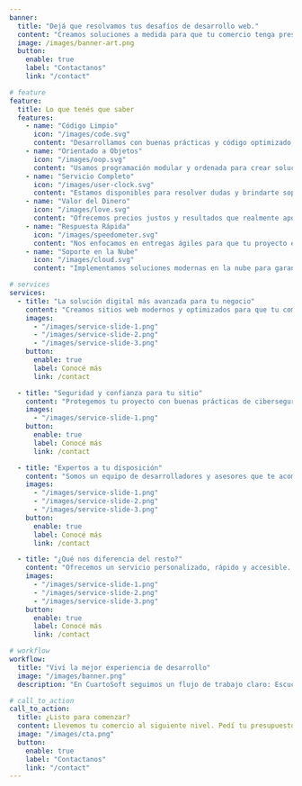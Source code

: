 ```yaml
---
banner:
  title: "Dejá que resolvamos tus desafíos de desarrollo web."
  content: "Creamos soluciones a medida para que tu comercio tenga presencia online profesional. <br/>Nos encargamos de todo: diseño, desarrollo y optimización, para que vos te enfoques en hacer crecer tu negocio."
  image: /images/banner-art.png
  button:
    enable: true
    label: "Contactanos"
    link: "/contact"

# feature
feature:
  title: Lo que tenés que saber
  features:
    - name: "Código Limpio"
      icon: "/images/code.svg"
      content: "Desarrollamos con buenas prácticas y código optimizado, asegurando que tu sitio sea fácil de mantener y escalar."
    - name: "Orientado a Objetos"
      icon: "/images/oop.svg"
      content: "Usamos programación modular y ordenada para crear soluciones robustas y eficientes."
    - name: "Servicio Completo"
      icon: "/images/user-clock.svg"
      content: "Estamos disponibles para resolver dudas y brindarte soporte cuando lo necesites."
    - name: "Valor del Dinero"
      icon: "/images/love.svg"
      content: "Ofrecemos precios justos y resultados que realmente aportan valor a tu negocio."
    - name: "Respuesta Rápida"
      icon: "/images/speedometer.svg"
      content: "Nos enfocamos en entregas ágiles para que tu proyecto esté en línea lo antes posible."
    - name: "Soporte en la Nube"
      icon: "/images/cloud.svg"
      content: "Implementamos soluciones modernas en la nube para garantizar estabilidad y seguridad."

# services
services:
  - title: "La solución digital más avanzada para tu negocio"
    content: "Creamos sitios web modernos y optimizados para que tu comercio tenga presencia online y atraiga más clientes. Utilizamos tecnología actual y prácticas de desarrollo profesional para garantizar calidad y resultados."
    images:
      - "/images/service-slide-1.png"
      - "/images/service-slide-2.png"
      - "/images/service-slide-3.png"
    button:
      enable: true
      label: Conocé más
      link: /contact

  - title: "Seguridad y confianza para tu sitio"
    content: "Protegemos tu proyecto con buenas prácticas de ciberseguridad y servidores confiables. Tu información y la de tus clientes están seguras con nosotros."
    images:
      - "/images/service-slide-1.png"
    button:
      enable: true
      label: Conocé más
      link: /contact

  - title: "Expertos a tu disposición"
    content: "Somos un equipo de desarrolladores y asesores que te acompañan en todo el proceso, desde la idea inicial hasta la publicación y mantenimiento de tu sitio web."
    images:
      - "/images/service-slide-1.png"
      - "/images/service-slide-2.png"
      - "/images/service-slide-3.png"
    button:
      enable: true
      label: Conocé más
      link: /contact

  - title: "¿Qué nos diferencia del resto?"
    content: "Ofrecemos un servicio personalizado, rápido y accesible. Nos enfocamos en resultados medibles para que tu inversión tenga un impacto real en tu negocio."
    images:
      - "/images/service-slide-1.png"
      - "/images/service-slide-2.png"
      - "/images/service-slide-3.png"
    button:
      enable: true
      label: Conocé más
      link: /contact

# workflow
workflow:
  title: "Viví la mejor experiencia de desarrollo"
  image: "/images/banner.png"
  description: "En CuartoSoft seguimos un flujo de trabajo claro: Escuchamos tus necesidades, diseñamos tu solución, la desarrollamos con código limpio y la publicamos para que tu negocio crezca online."

# call_to_action
call_to_action:
  title: ¿Listo para comenzar?
  content: Llevemos tu comercio al siguiente nivel. Pedí tu presupuesto sin compromiso y descubrí cómo podemos impulsar tu presencia online.
  image: "/images/cta.png"
  button:
    enable: true
    label: "Contactanos"
    link: "/contact"
---
```

